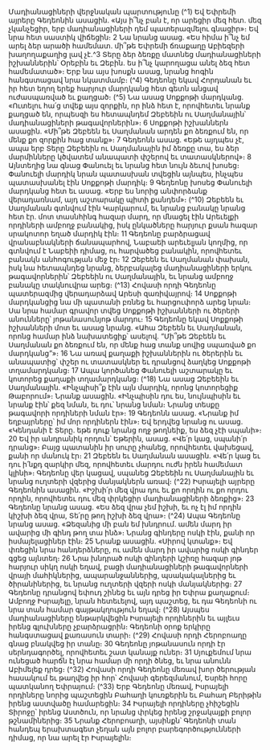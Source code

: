 
Մադիանացիների վերջնական պարտությունը
(^1) Եվ Եփրեմի այրերը Գեդեոնին ասացին. «Այս ի՞նչ բան է, որ արեցիր մեզ հետ. մեզ չկանչեցիր, երբ մադիանացիների
դեմ պատերազմելու գնացիր»։ Եվ նրա հետ սաստիկ վիճեցին։ 2 Նա նրանց ասաց. «Ես հիմա ի՞նչ եմ արել ձեր արածի
համեմատ. մի՞թե Եփրեմի ճռաքաղը Աբիեզերի խաղողաքաղից լավ չէ.^3 Տերը ձեր ձեռքը մատնեց մադիանացիների
իշխաններին՝ Օրեբին եւ Զեբին. ես ի՞նչ կարողացա անել ձեզ հետ համեմատած»։ Երբ նա այս խոսքն ասաց, նրանց
հոգին հանգստացավ նրա նկատմամբ։
(^4) Գեդեոնը եկավ Հորդանան եւ իր հետ եղող երեք հարյուր մարդկանց հետ գետն անցավ ուժասպառված եւ քաղցած։
(^5) Նա ասաց Սոքքոթի մարդկանց. «Ուտելու հա՛ց տվեք այս զորքին, որ ինձ հետ է, որովհետեւ նրանք քաղցած են,
որպեսզի ես հետապնդեմ Զեբեեին ու Սաղմանային՝ մադիանացիների թագավորներին»։ 6 Սոքքոթի իշխաններն
ասացին. «Մի՞թե Զեբեեն եւ Սաղմանան արդեն քո ձեռքում են, որ մենք քո զորքին հաց տանք»։ 7 Գեդեոնն ասաց. «Եթե
այդպես չէ, ապա երբ Տերը Զեբեեին ու Սաղմանային իմ ձեռքը տա, ես ձեր մարմինները կծվատեմ անապատի փշերով
եւ տատասկներով»։ 8 Այնտեղից նա գնաց Փանուել եւ նրանց հետ նույն ձեւով խոսեց։ Փանուելի մարդիկ նրան
պատասխան տվեցին այնպես, ինչպես պատասխանել էին Սոքքոթի մարդիկ։ 9 Գեդեոնը խոսեց Փանուելի մարդկանց
հետ եւ ասաց. «Երբ ես նորից անփորձանք վերադառնամ, այդ աշտարակը պիտի քանդեմ»։
(^10) Զեբեեն եւ Սաղմանան գտնվում էին Կարկարում, եւ նրանց բանակը նրանց հետ էր. մոտ տասնհինգ հազար մարդ,
որ մնացել էին Արեւելքի որդիների ամբողջ բանակից, իսկ ընկածները հարյուր քսան հազար սրակոտոր եղած մարդիկ
էին։ 11 Գեդեոնը բարձրացավ վրանաբնակների ճանապարհով, Նաբաեի արեւելյան կողմից, որ գտնվում է Նաբեիի
դիմաց, ու հարվածեց բանակին, որովհետեւ բանակն անհոգության մեջ էր։ 12 Զեբեեն եւ Սաղմանան փախան, իսկ նա
հետապնդեց նրանց, ձերբակալեց մադիանացիների երկու թագավորներին՝ Զեբեեին ու Սաղմանային, եւ նրանց ամբողջ
բանակը տակնուվրա արեց։
(^13) Հովասի որդի Գեդեոնը պատերազմից վերադարձավ Արեսի զառիվայրով։ 14 Սոքքոթի մարդկանցից նա մի
պատանի բռնեց եւ հարցուփորձ արեց նրան։ Սա նրա համար գրավոր տվեց Սոքքոթի իշխանների ու ծերերի անունները՝
յոթանասունյոթ մարդու։ 15 Գեդեոնը եկավ Սոքքոթի իշխանների մոտ եւ ասաց նրանց. «Ահա Զեբեեն եւ Սաղմանան,
որոնց համար ինձ նախատեցիք՝ ասելով. “Մի՞թե Զեբեեն եւ Սաղմանան քո ձեռքում են, որ մենք հաց տանք սովից
սպառված քո մարդկանց”»։ 16 Նա առավ քաղաքի իշխաններին ու ծերերին եւ անապատից՝ փշեր ու տատասկներ եւ
դրանցով ձաղկեց Սոքքոթի տղամարդկանց։ 17 Ապա կործանեց Փանուելի աշտարակը եւ կոտորեց քաղաքի
տղամարդկանց։
(^18) Նա ասաց Զեբեեին եւ Սաղմանային. «Ինչպիսի՞ք էին այն մարդիկ, որոնց կոտորեցիք Թաբորում»։ Նրանք
ասացին. «Ինչպիսին դու ես, նույնպիսին եւ նրանք էին՝ քեզ նման, եւ դու՝ նրանց նման։ Նրանց տեսքը թագավորի
որդիների նման էր»։ 19 Գեդեոնն ասաց. «Նրանք իմ եղբայրները՝ իմ մոր որդիներն էին»։ Եվ երդվեց նրանց ու ասաց.
«Կենդանի է Տերը. եթե դուք նրանց ողջ թողնեիք, ես ձեզ չէի սպանի»։ 20 Եվ իր անդրանիկ որդուն՝ Եթերին, ասաց. «Վե՛ր
կաց, սպանի՛ր դրանց»։ Բայց պատանին իր սուրը չհանեց, որովհետեւ վախեցավ, քանի որ մանուկ էր։ 21 Զեբեեն եւ
Սաղմանան ասացին. «Վե՛ր կաց եւ դու ի՛նքդ զարկիր մեզ, որովհետեւ մարդու ուժն իրեն համեմատ կլինի»։ Գեդեոնը
վեր կացավ, սպանեց Զեբեեին ու Սաղմանային եւ նրանց ուղտերի վզերից մանյակներն առավ։
(^22) Իսրայելի այրերը Գեդեոնին ասացին. «Իշխի՛ր մեզ վրա դու եւ քո որդին ու քո որդու որդին, որովհետեւ դու մեզ
փրկեցիր մադիանացիների ձեռքից»։ 23 Գեդեոնը նրանց ասաց. «Ես ձեզ վրա չեմ իշխի, եւ ոչ էլ իմ որդին կիշխի ձեզ վրա,
Տե՛րը թող իշխի ձեզ վրա»։
(^24) Ապա Գեդեոնը նրանց ասաց. «Ձեզանից մի բան եմ խնդրում. ամեն մարդ իր ավարից մի գինդ թող տա ինձ»։
Նրանց գինդերը ոսկի էին, քանի որ իսմայելացիներ էին։ 25 Նրանք ասացին. «Սիրով կտանք»։ Եվ փռեցին նրա
հանդերձները, ու ամեն մարդ իր ավարից ոսկի գինդեր գցեց այնտեղ։ 26 Նրա խնդրած ոսկի գինդերի կշիռը հազար յոթ
հարյուր սիկղ ոսկի եղավ, բացի մադիանացիների թագավորների վրայի մահիկներից, ապարանջաններից,
պսակակալներից եւ ծիրանիներից, եւ նրանց ուղտերի վզերի ոսկի մանյակներից։ 27 Գեդեոնը դրանցով եփուդ շինեց եւ
այն դրեց իր Եփրա քաղաքում։ Ամբողջ Իսրայելը, նրան հետեւելով, այդ պաշտեց, եւ դա Գեդեոնի ու նրա տան համար
գայթակղություն եղավ։
(^28) Այսպես մադիանացիները ենթարկվեցին Իսրայելի որդիներին եւ այլեւս իրենց գլուխները չբարձրացրին։ Գեդեոնի
օրոք երկիրը հանգստացավ քառասուն տարի։
(^29) Հովասի որդի Հերոբոաղը գնաց բնակվեց իր տանը։ 30 Գեդեոնը յոթանասուն որդի էր սերնդագործել, որովհետեւ
շատ կանայք ուներ։ 31 Սյուքեմում նրա ունեցած հարճն էլ նրա համար մի որդի ծնեց, եւ նրա անունն Աբիմելեք դրեց։
(^32) Հովասի որդի Գեդեոնը մեռավ խոր ծերության հասակում եւ թաղվեց իր հոր՝ Հովասի գերեզմանում, Եսրեի հորը
պատկանող Եփրայում։
(^33) Երբ Գեդեոնը մեռավ, Իսրայելի որդիները նորից պաշտեցին Բահաղի կուռքերին եւ Բահաղ Բերիթին իրենց
աստվածը համարեցին։ 34 Իսրայելի որդիները չհիշեցին Տիրոջը՝ իրենց Աստծուն, որ նրանց փրկեց իրենց շրջակայքի
բոլոր թշնամիներից։ 35 Նրանք Հերոբոաղի, այսինքն՝ Գեդեոնի տան հանդեպ երախտագետ չեղան այն բոլոր
բարեգործությունների դիմաց, որ նա արել էր Իսրայելին։
